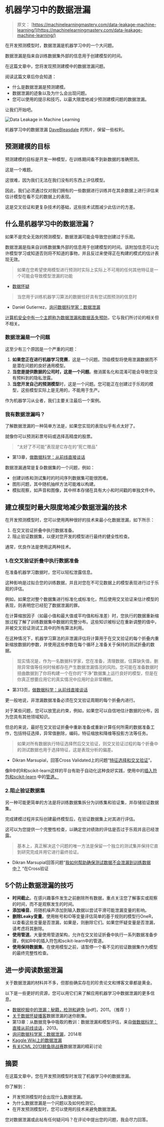 # 机器学习中的数据泄漏

> 原文： [https://machinelearningmastery.com/data-leakage-machine-learning/](https://machinelearningmastery.com/data-leakage-machine-learning/)

在开发预测模型时，数据泄漏是机器学习中的一个大问题。

数据泄漏是指来自训练数据集外部的信息用于创建模型的时间。

在这篇文章中，您将发现预测建模中的数据泄漏问题。

阅读这篇文章后你会知道：

*   什么是数据泄漏是预测建模。
*   数据泄漏的迹象以及为什么会出现问题。
*   您可以使用的提示和技巧，以最大限度地减少预测建模问题的数据泄漏。

让我们开始吧。

![Data Leakage in Machine Learning](img/25023ca02595bba7bd16d28f131d8b25.jpg)

机器学习中的数据泄漏
[DaveBleasdale](https://www.flickr.com/photos/sidelong/20147524535/) 的照片，保留一些权利。

## 预测建模的目标

预测建模的目标是开发一种模型，在训练期间看不到新数据的准确预测。

这是一个难题。

这很难，因为我们无法在我们没有的东西上评估模型。

因此，我们必须通过仅对我们拥有的一些数据进行训练并在其余数据上进行评估来估计模型在看不见的数据上的表现。

这是交叉验证和更复杂技术的基础，这些技术试图减少此估计的方差。

## 什么是机器学习中的数据泄漏？

如果不是完全无效的预测模型，数据泄漏可能会导致您创建过于乐观。

数据泄漏是指来自训练数据集外部的信息用于创建模型的时间。该附加信息可以允许模型学习或知道否则将不知道的事物，并且反过来使得正在构建的模式的估计表现无效。

> 如果在您希望使用模型进行预测时实际上实际上不可用的任何其他特征是一个可能会导致模型泄漏的功能

- [数据怀疑](http://dataskeptic.com/epnotes/leakage.php)

> 当您用于训练机器学习算法的数据恰好具有您试图预测的信息时

- Daniel Gutierrez，[询问数据科学家：数据泄漏](http://insidebigdata.com/2014/11/26/ask-data-scientist-data-leakage/)

[计算机安全中有一个主题称为数据泄漏和数据丢失预防](https://en.wikipedia.org/wiki/Data_loss_prevention_software)，它与我们所讨论的相关但不相关。

### 数据泄漏是一个问题

这至少有三个原因是一个严重的问题：

1.  **如果您正在进行机器学习竞赛**，这是一个问题。顶级模型将使用泄漏数据而不是潜在问题的良好通用模型。
2.  **当您是提供数据的公司时，这是一个问题**。撤消匿名化和混淆可能会导致您没有预料到的隐私泄露。
3.  **当您开发自己的预测模型**时，这是一个问题。您可能正在创建过于乐观的模型，这些模型实际上是无用的，不能用于生产。

作为机器学习从业者，我们主要关注最后一个案例。

### 我有数据泄漏吗？

了解数据泄漏的一种简单方法是，如果您实现的表现似乎有点太好了。

就像你可以预测彩票号码或选择高精度的股票。

> “太好了不可能”表现是它存在的“死亡赠品”

- 第13章，[做数据科学：从前线直接谈话](http://www.amazon.com/dp/1449358659?tag=inspiredalgor-20)

数据泄漏通常是复杂数据集的一个问题，例如：

*   创建训练和测试集时的时间序列数据集可能很困难。
*   图形问题，其中随机抽样方法可能难以构建。
*   模拟观察，如声音和图像，其中样本存储在具有大小和时间戳的单独文件中。

## 建立模型时最大限度地减少数据泄漏的技术

在开发预测模型时，您可以使用两种很好的技术来最小化数据泄漏，如下所示：

1.  在交叉验证折叠中执行数据准备。
2.  阻止验证数据集，以便对您开发的模型进行最终的健全性检查。

通常，优良作法是使用这两种技术。

### 1.在交叉验证折叠中执行数据准备

在准备机器学习数据时，您可以轻松泄露信息。

这种影响是过拟合您的训练数据，并且对您在不可见数据上的模型表现进行过于乐观的评估。

例如，如果您对整个数据集进行标准化或标准化，然后使用交叉验证来估计模型的表现，则表明您已经犯了数据泄漏的罪。

在计算缩放因子（如最小值和最大值或平均值和标准差）时，您执行的数据重新缩放过程了解了训练数据集中数据的完整分布。这些知识被标记在重新调整的值中，并被交叉验证测试工具中的所有算法利用。

在这种情况下，机器学习算法的非泄漏评估将计算用于在交叉验证的每个折叠内重新缩放数据的参数，并使用这些参数在每个循环上准备关于保持的测试折叠的数据。

> 现实情况是，作为一名数据科学家，您在准备，清理数据，估算缺失值，删除异常值等任何时候都存在产生数据泄漏情况的风险。您可能在准备数据时扭曲数据到了你将构建一个在你的“干净”数据集上运行良好的模型，但是在你真正想要应用它的真实情况中应用时会非常糟糕。

- 第313页，[做数据科学：从前线直接谈话](http://www.amazon.com/dp/1449358659?tag=inspiredalgor-20)

更一般地说，非泄漏数据准备必须在交叉验证周期的每个折叠内进行。

对于某些问题，您可以放宽此约束，例如，如果您可以自信地估计数据的分布，因为您具有其他领域知识。

但总的来说，最好在交叉验证折叠中重新准备或重新计算任何所需的数据准备工作，包括特征选择，异常值删除，编码，特征缩放和降维等投影方法等任务。

> 如果对所有数据执行特征选择然后交叉验证，则交叉验证过程的每个折叠中的测试数据也用于选择特征，这是表现分析的偏差。

- Dikran Marsupial，回答Cross Validated上的问题“[特征选择和交叉验证](http://stats.stackexchange.com/questions/27750/feature-selection-and-cross-validation)”。

像R中的R和scikit-learn这样的平台有助于自动化这种良好实践，使用中的[插入符包和scikit-learn](http://machinelearningmastery.com/caret-r-package-for-applied-predictive-modeling/) 中的[管道。](http://machinelearningmastery.com/automate-machine-learning-workflows-pipelines-python-scikit-learn/)

### 2.阻止验证数据集

另一种可能更简单的方法是将训练数据集拆分为训练集和验证集，并存储验证数据集。

完成建模过程并实际创建最终模型后，在验证数据集上对其进行评估。

这可以为您提供一个完整性检查，以确定您对绩效的评估是否过于乐观并且已经泄露。

> 基本上，真正解决这个问题的唯一方法是保留一个独立的测试集并保持它直到研究完成并用它进行最终验证。

- Dikran Marsupial回答问题“[我如何帮助确保测试数据不会泄漏到训练数据中？](http://stats.stackexchange.com/questions/20010/how-can-i-help-ensure-testing-data-does-not-leak-into-training-data) “在Cross验证

## 5个防止数据泄漏的技巧

*   **时间截止**。在感兴趣事件发生之前删除所有数据，重点关注您了解事实或观察的时间，而不是观察发生的时间。
*   **添加噪音**。将随机噪声添加到输入数据以尝试平滑可能泄漏变量的影响。
*   **删除Leaky变量**。使用帐号和ID等变量评估简单的基于规则的模型行OneR，以查看这些变量是否泄漏，如果是，则删除它们。如果您怀疑变量是否泄漏，请考虑将其删除。
*   **使用管道**。大量使用管道架构，允许在交叉验证折叠中执行一系列数据准备步骤，例如R中的插入符包和scikit-learn中的管道。
*   **使用保持数据集**。在使用模型之前，请暂停一个看不见的验证数据集作为模型的最终完整性检查。

## 进一步阅读数据泄漏

关于数据泄漏的材料并不多，但那些确实存在的珍贵论文和博客文章都是黄金。

以下是一些更好的资源，您可以用它们来了解应用机器学习中数据泄漏的更多信息。

*   [数据挖掘中的泄漏：秘籍，检测和避免](https://www.cs.umb.edu/~ding/history/470_670_fall_2011/papers/cs670_Tran_PreferredPaper_LeakingInDataMining.pdf) [pdf]，2011。（推荐！）
*   [关于数据怀疑播客](http://dataskeptic.com/epnotes/leakage.php)数据泄漏的迷你剧集。
*   第13章：从数据竞争中吸取的教训：数据泄漏和模型评估，来自[做数据科学：直接从前线谈话](http://www.amazon.com/dp/1449358659?tag=inspiredalgor-20)，2013。
*   [询问数据科学家：数据泄漏](http://insidebigdata.com/2014/11/26/ask-data-scientist-data-leakage/)，2014年
*   [Kaggle Wiki上的数据泄漏](https://www.kaggle.com/wiki/Leakage)
*   [有关ICML 2013鲸鱼挑战赛](https://www.kaggle.com/c/the-icml-2013-whale-challenge-right-whale-redux/forums/t/4865/the-leakage-and-how-it-was-fixed/25839#post25839)数据泄漏的精彩讨论

## 摘要

在这篇文章中，您在开发预测模型时发现了机器学习中的数据泄漏。

你了解到：

*   开发预测模型时会出现什么数据泄漏。
*   为什么数据泄漏是一个问题以及如何检测它。
*   在开发预测模型时，您可以使用的技术来避免数据泄漏。

您对数据泄漏或此帖有任何疑问吗？在评论中提出您的问题，我会尽力回答。
